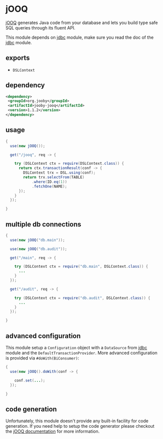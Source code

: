 # jOOQ

<a href="http://www.jooq.org">jOOQ</a> generates Java code from your database and lets you build type safe SQL queries through its fluent API.

This module depends on [jdbc](/doc/jdbc) module, make sure you read the doc of the [jdbc](/doc/jdbc) module.

## exports

* ```DSLContext```

## dependency

```xml
<dependency>
 <groupId>org.jooby</groupId>
 <artifactId>jooby-jooq</artifactId>
 <version>1.1.2</version>
</dependency>
```

## usage

```java
{
  use(new jOOQ());

  get("/jooq", req -> {

    try (DSLContext ctx = require(DSLContext.class)) {
      return ctx.transactionResult(conf -> {
        DSLContext trx = DSL.using(conf);
        return trx.selectFrom(TABLE)
            .where(ID.eq(1))
            .fetchOne(NAME);
      });
    }
  });

}
```

## multiple db connections

```java
{
  use(new jOOQ("db.main"));

  use(new jOOQ("db.audit"));

  get("/main", req -> {

    try (DSLContext ctx = require("db.main", DSLContext.class)) {
      ...
    }
  });

  get("/audit", req -> {

    try (DSLContext ctx = require("db.audit", DSLContext.class)) {
      ...
    }
  });

}
```

## advanced configuration

This module setup a ```Configuration``` object with a ```DataSource``` from [jdbc](/doc/jdbc) module and the ```DefaultTransactionProvider```. More advanced configuration is provided via ```#doWith(BiConsumer)```:

```java
{
  use(new jOOQ().doWith(conf -> {

    conf.set(...);
  });

}
```

## code generation

Unfortunately, this module doesn't provide any built-in facility for code generation. If you need help to setup the code generator please checkout the <a href="http://www.jooq.org/doc/latest/manual/code-generation/">jOOQ documentation</a> for more information.
